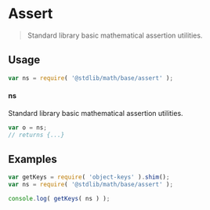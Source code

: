 # Assert

> Standard library basic mathematical assertion utilities.

<section class="usage">

## Usage

```javascript
var ns = require( '@stdlib/math/base/assert' );
```

#### ns

Standard library basic mathematical assertion utilities.

```javascript
var o = ns;
// returns {...}
```

</section>

<!-- /.usage -->

<section class="examples">

## Examples

<!-- TODO: better examples -->

```javascript
var getKeys = require( 'object-keys' ).shim();
var ns = require( '@stdlib/math/base/assert' );

console.log( getKeys( ns ) );
```

</section>

<!-- /.examples -->

<section class="links">

</section>

<!-- /.links -->
